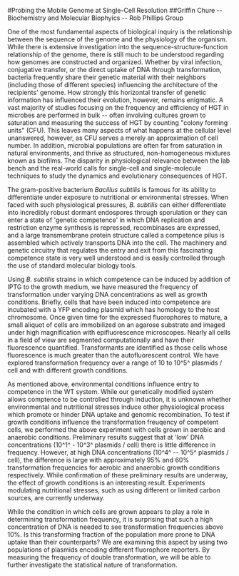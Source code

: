 #Probing the Mobile Genome at Single-Cell Resolution
##Griffin Chure -- Biochemistry and Molecular Biophyics -- Rob Phillips Group

   One of the most fundamental aspects of biological inquiry is the relationship
between the sequence of the genome and the physiology of the organism. While
there is extensive investigation into the sequence-structure-function
relationship of the genome, there is still much to be understood regarding how
genomes are constructed and organized. Whether by viral infection, conjugative
transfer, or the direct uptake of DNA through transformation, bacteria
frequently share their genetic material with their neighbors (including those of
different species) influencing the architecture of the recipients' genome. How
strongly this horizontal transfer of genetic information has influenced their
evolution, however, remains enigmatic. A vast majority of studies focusing on
the frequency and efficiency of HGT in microbes are performed in bulk -- often
involving cultures grown to saturation and measuring the success of HGT by
counting "colony forming units" (CFU). This  leaves many aspects of what happens
at the cellular level unanswered, however, as CFU serves a merely an
approximation of cell number. In addition, microbial populations are often far
from saturation in natural environments, and thrive as structured,
non-homogeneous mixtures known as biofilms. The disparity in physiological
relevance between the lab bench and the real-world calls for single-cell and
single-molecule techniques to study the dynamics and evolutionary consequences
of HGT. 

   The gram-positive bacterium *Bacillus subtilis* is famous for its ability to
differentiate under exposure to nutritional or environmental stresses. When
faced with such physiological pressures, *B. subtilis* can either differentiate
into incredibly robust dormant endospores through sporulation or they can enter
a state of 'genetic competence' in which DNA replication and restriction enzyme
synthesis is repressed, recombinases are expressed, and a large transmembrane
protein structure called a competence pilus is assembled which actively
transports DNA into the cell. The machinery and genetic circuitry that regulates
the entry and exit from this fascinating competence state is very well
understood and is easily controlled through the use of standard molecular biology
tools.

   Using *B. subtilis* strains in which competence can be induced by addition of
IPTG to the growth medium, we have measured the frequency of transformation
under varying DNA concentrations as well as growth conditions. Briefly, cells
that have been induced into competence are incubated with a YFP encoding plasmid
which has homology to the host chromosome. Once given time for the expressed
fluorophores to mature, a small aliquot of cells are immobilized on an agarose
substrate and imaged under high magnification with epifluorescence microscopes.
Nearly all cells in a field of view are segmented computationally and have their
fluorescence quantified. Transformants are identified as those cells whose
fluorescence is much greater than the autofluorescent control. We have explored
transformation frequency over a range of 10 to 10^5^ plasmids / cell and with
different growth conditions.

   As mentioned above, environmental conditions influence entry to competence in the
WT system. While our genetically modified system allows comptence to be
controlled through induction, it is unknown whether environmental and
nutritional stresses induce other physiological process which promote or hinder
DNA uptake and genomic recombination. To test if growth conditions influence
the transformation freuqency of competent cells, we performed the above
experiment with cells grown in aerobic and anaerobic conditions. Preliminary
results suggest that at 'low' DNA concentrations (10^1^ -
10^3^ plasmids / cell) there is little difference in frequency.
However, at high DNA concentrations (10^4^ -- 10^5^ plasmids /
cell), the difference is large with approximately 95% and 60% transformation
frequencies for aerobic and anaerobic growth conditions respectively. While
confirmation of these preliminary results are underway,  the
effect of growth conditions is an interesting result. Experiments modulating
nutritional stresses, such as using different or limited carbon sources, are
currently underway. 

   While the condition in which cells are grown appears to play a role in
determining transformation frequency, it is surprising that such a high
concentration of DNA is needed to see transformation frequencies above 10%. Is
this transforming fraction of the population more prone to DNA uptake than their
counterparts? We are examining this aspect by using two populations of
plasmids encoding different fluorophore reporters. By measuring the
frequency of double transformation, we will be able to further investigate the
statistical nature of transformation. 


